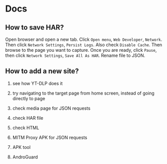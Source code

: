 # Docs

## How to save HAR?

Open browser and open a new tab. Click `Open menu`, `Web Developer`, `Network`.
Then click `Network Settings`, `Persist Logs`. Also check `Disable Cache`. Then
browse to the page you want to capture. Once you are ready, click `Pause`, then
click `Network Settings`, `Save All As HAR`. Rename file to JSON.

## How to add a new site?

1. see how YT-DLP does it

2. try navigating to the target page from home screen, instead of going directly
   to page

3. check media page for JSON requests
4. check HAR file
5. check HTML
6. MITM Proxy APK for JSON requests
7. APK tool
8. AndroGuard
